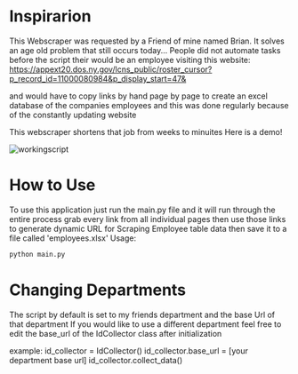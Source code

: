 # Inspirarion

This Webscraper was requested by a Friend of mine named Brian.
It solves an age old problem that still occurs today...
People did not automate tasks before the script
their would be an employee visiting this website:
https://appext20.dos.ny.gov/lcns_public/roster_cursor?p_record_id=11000080984&p_display_start=47&

and would have to copy links by hand page by page to create an excel database of the companies employees
and this was done regularly because of the constantly updating website

This webscraper shortens that job from weeks to minuites
Here is a demo!

![workingscript](https://user-images.githubusercontent.com/26131181/48509839-2a3c6a00-e820-11e8-9149-250553e4a8a4.gif)

# How to Use

To use this application just run the main.py file and it will run through the entire process grab every link
from all individual pages then use those links to generate dynamic URL for Scraping Employee table
data then save it to a file called 'employees.xlsx'
Usage:

```python
python main.py
```

# Changing Departments

The script by default is set to my friends department and the base Url of that department
If you would like to use a different department feel free
to edit the base_url of the IdCollector class after initialization

example:
id_collector = IdCollector()
id_collector.base_url = [your department base url]
id_collector.collect_data()
